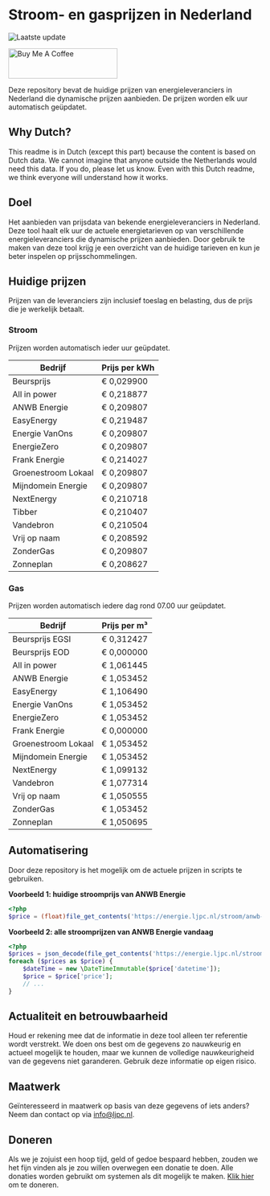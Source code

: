 # Stroom- en gasprijzen in Nederland

![Laatste update](https://img.shields.io/badge/laatste%20update-2023--12--21%2000%3A00%20CET-brightgreen)

<a href="https://www.buymeacoffee.com/Lars-" target="_blank"><img src="https://cdn.buymeacoffee.com/buttons/v2/default-orange.png" alt="Buy Me A Coffee" height="60" style="height: 60px !important;width: 217px !important;" ></a>

Deze repository bevat de huidige prijzen van energieleveranciers in Nederland die dynamische prijzen aanbieden. De prijzen worden elk uur automatisch geüpdatet.

## Why Dutch?

This readme is in Dutch (except this part) because the content is based on Dutch data. We cannot imagine that anyone outside the Netherlands would need this data. If you do, please let us know. Even with this Dutch readme, we think
everyone will understand how it works.

## Doel

Het aanbieden van prijsdata van bekende energieleveranciers in Nederland. Deze tool haalt elk uur de actuele energietarieven op van verschillende energieleveranciers die dynamische prijzen aanbieden. Door gebruik te maken van deze tool
krijg je een overzicht van de huidige tarieven en kun je beter inspelen op prijsschommelingen.

## Huidige prijzen

Prijzen van de leveranciers zijn inclusief toeslag en belasting, dus de prijs die je werkelijk betaalt.

### Stroom

Prijzen worden automatisch ieder uur geüpdatet.

 Bedrijf | Prijs per kWh 
---------|---------------
Beursprijs | € 0,029900
All in power | € 0,218877
ANWB Energie | € 0,209807
EasyEnergy | € 0,219487
Energie VanOns | € 0,209807
EnergieZero | € 0,209807
Frank Energie | € 0,214027
Groenestroom Lokaal | € 0,209807
Mijndomein Energie | € 0,209807
NextEnergy | € 0,210718
Tibber | € 0,210407
Vandebron | € 0,210504
Vrij op naam | € 0,208592
ZonderGas | € 0,209807
Zonneplan | € 0,208627


### Gas

Prijzen worden automatisch iedere dag rond 07.00 uur geüpdatet.

 Bedrijf | Prijs per m³ 
---------|--------------
Beursprijs EGSI | € 0,312427
Beursprijs EOD | € 0,000000
All in power | € 1,061445
ANWB Energie | € 1,053452
EasyEnergy | € 1,106490
Energie VanOns | € 1,053452
EnergieZero | € 1,053452
Frank Energie | € 0,000000
Groenestroom Lokaal | € 1,053452
Mijndomein Energie | € 1,053452
NextEnergy | € 1,099132
Vandebron | € 1,077314
Vrij op naam | € 1,050555
ZonderGas | € 1,053452
Zonneplan | € 1,050695


## Automatisering

Door deze repository is het mogelijk om de actuele prijzen in scripts te gebruiken.

**Voorbeeld 1: huidige stroomprijs van ANWB Energie**

```php
<?php
$price = (float)file_get_contents('https://energie.ljpc.nl/stroom/anwb-energie-nu.txt');

```

**Voorbeeld 2: alle stroomprijzen van ANWB Energie vandaag**

```php
<?php
$prices = json_decode(file_get_contents('https://energie.ljpc.nl/stroom/all-in-power-vandaag.json'),true);
foreach ($prices as $price) {
    $dateTime = new \DateTimeImmutable($price['datetime']);
    $price = $price['price'];
    // ...
}
```

## Actualiteit en betrouwbaarheid

Houd er rekening mee dat de informatie in deze tool alleen ter referentie wordt verstrekt. We doen ons best om de gegevens zo nauwkeurig en actueel mogelijk te houden, maar we kunnen de volledige nauwkeurigheid van de gegevens niet
garanderen. Gebruik deze informatie op eigen risico.

## Maatwerk

Geïnteresseerd in maatwerk op basis van deze gegevens of iets anders? Neem dan contact op
via [info@ljpc.nl](mailto:info@ljpc.nl?subject=Energie%20prijzen).

## Doneren

Als we je zojuist een hoop tijd, geld of gedoe bespaard hebben, zouden we het fijn vinden als je zou willen overwegen een
donatie te doen. Alle donaties worden gebruikt om systemen als dit mogelijk te
maken. [Klik hier](https://www.buymeacoffee.com/Lars-) om te doneren.
